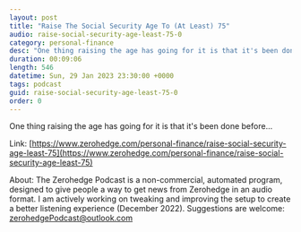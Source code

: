 ```yaml
---
layout: post
title: "Raise The Social Security Age To (At Least) 75"
audio: raise-social-security-age-least-75-0
category: personal-finance
desc: "One thing raising the age has going for it is that it's been done before..."
duration: 00:09:06
length: 546
datetime: Sun, 29 Jan 2023 23:30:00 +0000
tags: podcast
guid: raise-social-security-age-least-75-0
order: 0
---
```

One thing raising the age has going for it is that it's been done before...

Link: [https://www.zerohedge.com/personal-finance/raise-social-security-age-least-75](https://www.zerohedge.com/personal-finance/raise-social-security-age-least-75)

About: The Zerohedge Podcast is a non-commercial, automated program, designed to give people a way to get news from Zerohedge in an audio format.  I am actively working on tweaking and improving the setup to create a better listening experience (December 2022).  Suggestions are welcome: [zerohedgePodcast@outlook.com](mailto:zerohedgePodcast@outlook.com)